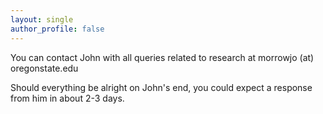 ```yaml
---
layout: single
author_profile: false
---
```


You can contact John with all queries related to research at morrowjo (at) oregonstate.edu

Should everything be alright on John's end, you could expect a response from him in about 2-3 days. 



